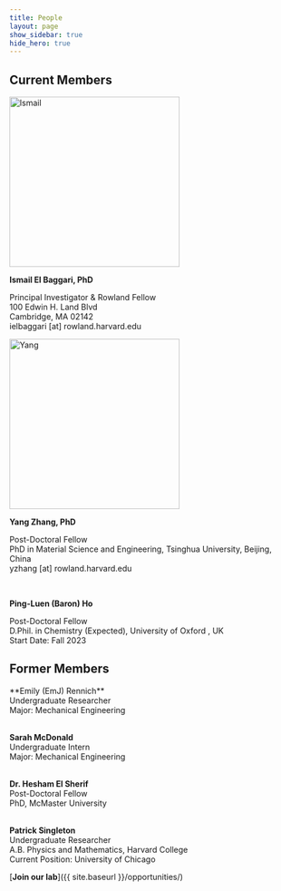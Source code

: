 ```yaml
---
title: People
layout: page
show_sidebar: true
hide_hero: true
---
```


<h2>Current Members</h2>
<img src="../img/Ismail.png" alt="Ismail" width="300"/>


**Ismail El Baggari, PhD**

Principal Investigator & Rowland Fellow<br/>
100 Edwin H. Land Blvd<br/>
Cambridge, MA 02142<br/>
ielbaggari [at] rowland.harvard.edu
<br/>

<img src="../img/Yang.png" alt="Yang" width="300"/>


**Yang Zhang, PhD**

Post-Doctoral Fellow<br/>
PhD in Material Science and Engineering, Tsinghua University, Beijing, China<br/>
yzhang [at] rowland.harvard.edu

<br/>


**Ping-Luen (Baron) Ho**

Post-Doctoral Fellow<br/>
D.Phil. in Chemistry (Expected), University of Oxford , UK<br/>
Start Date: Fall 2023 
<br/>




<h2>Former Members</h2>
**Emily (EmJ) Rennich**<br/>
Undergraduate Researcher<br/>
Major: Mechanical Engineering<br/>
<br/>

**Sarah McDonald**<br/>
Undergraduate Intern<br/>
Major: Mechanical Engineering<br/>
<br/>

**Dr. Hesham El Sherif**<br/>
Post-Doctoral Fellow<br/>
PhD, McMaster University<br/>
<br/>

**Patrick Singleton**<br/>
Undergraduate Researcher<br/>
A.B. Physics and Mathematics, Harvard College <br/>
Current Position: University of Chicago

[**Join our lab**]({{ site.baseurl }}/opportunities/)

